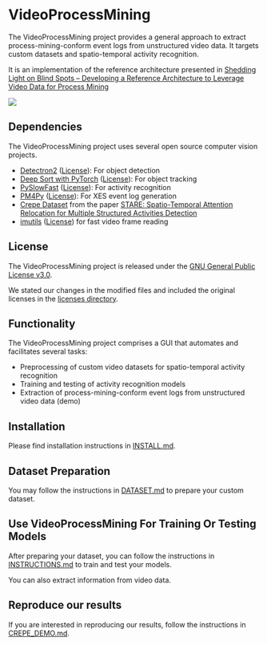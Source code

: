 # VideoProcessMining

The VideoProcessMining project provides a general approach to extract process-mining-conform event logs from unstructured video data.
It targets custom datasets and spatio-temporal activity recognition.

It is an implementation of the reference architecture presented in [Shedding Light on Blind Spots – Developing a Reference Architecture to Leverage Video Data for Process Mining](https://arxiv.org/abs/2010.11289)

![](demo_VideoProcessMining/video_process_mining_demo.gif)

## Dependencies

The VideoProcessMining project uses several open source computer vision projects.

- [Detectron2](https://github.com/facebookresearch/detectron2) ([License](https://github.com/facebookresearch/detectron2/blob/master/LICENSE)): For object detection
- [Deep Sort with PyTorch](https://github.com/ZQPei/deep_sort_pytorch) ([License](https://github.com/ZQPei/deep_sort_pytorch/blob/master/LICENSE)): For object tracking
- [PySlowFast](https://github.com/facebookresearch/SlowFast) ([License](https://github.com/facebookresearch/SlowFast/blob/master/LICENSE)): For activity recognition
- [PM4Py](https://github.com/pm4py/pm4py-core) ([License](https://github.com/pm4py/pm4py-core/blob/release/LICENSE)): For XES event log generation
- [Crepe Dataset](https://osf.io/d5k38/) from the paper [STARE: Spatio-Temporal Attention Relocation for Multiple Structured Activities Detection](https://ieeexplore.ieee.org/document/7293663)
- [imutils](https://github.com/jrosebr1/imutils) ([License](https://github.com/jrosebr1/imutils/blob/master/LICENSE.txt)) for fast video frame reading

## License

The VideoProcessMining project is released under the [GNU General Public License v3.0](LICENSE).

We stated our changes in the modified files and included the original licenses in the [licenses directory](licenses).

## Functionality

The VideoProcessMining project comprises a GUI that automates and facilitates several tasks:
- Preprocessing of custom video datasets for spatio-temporal activity recognition
- Training and testing of activity recognition models
- Extraction of process-mining-conform event logs from unstructured video data (demo)

## Installation

Please find installation instructions in [INSTALL.md](INSTALL.md).

## Dataset Preparation

You may follow the instructions in [DATASET.md](slowfast/datasets/DATASET.md) to prepare your custom dataset.

## Use VideoProcessMining For Training Or Testing Models

After preparing your dataset, you can follow the instructions in [INSTRUCTIONS.md](INSTRUCTIONS.md) to train and test your models.

You can also extract information from video data.

## Reproduce our results

If you are interested in reproducing our results, follow the instructions in [CREPE_DEMO.md](CREPE_DEMO.md).